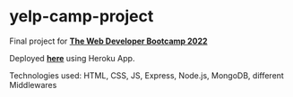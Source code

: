 # yelp-camp-project

Final project for **[The Web Developer Bootcamp 2022](https://www.udemy.com/course/the-web-developer-bootcamp/)**

Deployed **[here](https://yelp-camp-pk.herokuapp.com/)** using Heroku App.

Technologies used: HTML, CSS, JS, Express, Node.js, MongoDB, different Middlewares
